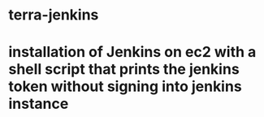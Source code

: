 # terra-jenkins
# installation of Jenkins on ec2 with a shell script that prints the jenkins token without signing into jenkins instance
